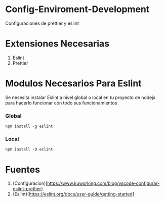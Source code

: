 # Config-Enviroment-Development
Configuraciones de prettier y eslint

# Extensiones Necesarias

1. Eslint
1. Prettier

# Modulos Necesarios Para Eslint

Se nesesita instalar Eslint a nivel global o local en tu proyecto de nodejs para hacerlo funcionar con todo sus funcionamientos 

### Global
~~~
npm install -g eslint 
~~~

### Local
~~~
npm install -D eslint
~~~

# Fuentes

1. (Configuracion)[https://www.kuworking.com/blog/vscode-configurar-eslint-prettier]
1. (Eslint)[https://eslint.org/docs/user-guide/getting-started]